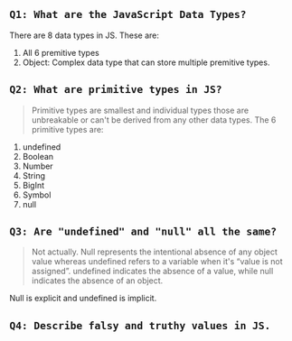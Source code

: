 ## ```Q1: What are the JavaScript Data Types?``` 

There are 8 data types in JS. These are:
1. All 6 premitive types 
2. Object: Complex data type that can store multiple premitive types. 


## ```Q2: What are primitive types in JS?```
> Primitive types are smallest and individual types those are unbreakable or can't be derived from any other data types. The 6 primitive types are:
1. undefined 
2. Boolean
3. Number
4. String 
5. BigInt
6. Symbol
7. null


## ```Q3: Are "undefined" and "null" all the same?```
> Not actually. Null represents the intentional absence of any object value whereas undefined refers to a variable when it's “value is not assigned”. undefined indicates the absence of a value, while null indicates the absence of an object.

Null is explicit and undefined is implicit.


## ```Q4: Describe falsy and truthy values in JS.```
